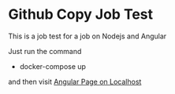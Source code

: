 # Github Copy Job Test
This is a job test for a job on Nodejs and Angular

Just run the command 
- docker-compose up

and then visit [Angular Page on Localhost](https://localhost:8081/)

